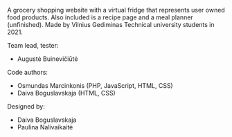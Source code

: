 A grocery shopping website with a virtual fridge that represents user owned food products. Also included is a recipe page and a meal planner (unfinished). Made by Vilnius Gediminas Technical university students in 2021.

Team lead, tester:
* Augustė Buinevičiūtė

Code authors:
* Osmundas Marcinkonis (PHP, JavaScript, HTML, CSS)
* Daiva Boguslavskaja (HTML, CSS)

Designed by:
* Daiva Boguslavskaja
* Paulina Nalivaikaitė